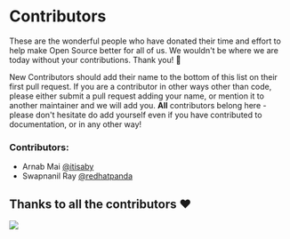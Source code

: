 # Contributors

These are the wonderful people who have donated their time and effort to help make Open Source better for all of us. We wouldn't be where we are today without your contributions. Thank you! 🙌

New Contributors should add their name to the bottom of this list on their first pull request. If you are a contributor in other ways other than code, please either submit a pull request adding your name, or mention it to another maintainer and we will add you. **All** contributors belong here - please don't hesitate do add yourself even if you have contributed to documentation, or in any other way!

### Contributors:
* Arnab Mai [@itisaby](https://github.com/itisaby)
* Swapnanil Ray [@redhatpanda](https://github.com/redhatpanda)

## Thanks to all the contributors ❤️
<a href = "https://github.com/direktiv/direktiv/graphs/contributors">
  <img src = "https://contrib.rocks/image?repo=direktiv/direktiv"/>
</a>